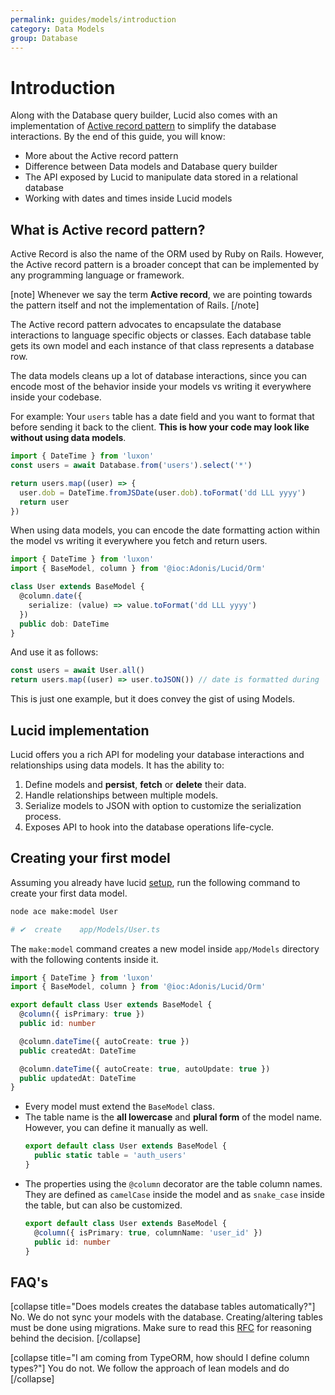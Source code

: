 ```yaml
---
permalink: guides/models/introduction
category: Data Models
group: Database
---
```


# Introduction
Along with the Database query builder, Lucid also comes with an implementation of [Active record pattern](https://en.wikipedia.org/wiki/Active_record_pattern) to simplify the database interactions. By the end of this guide, you will know:

- More about the Active record pattern
- Difference between Data models and Database query builder
- The API exposed by Lucid to manipulate data stored in a relational database
- Working with dates and times inside Lucid models

## What is Active record pattern?
Active Record is also the name of the ORM used by Ruby on Rails. However, the Active record pattern is a broader concept that can be implemented by any programming language or framework.

[note]
Whenever we say the term **Active record**, we are pointing towards the pattern itself and not the implementation of Rails.
[/note]

The Active record pattern advocates to encapsulate the database interactions to language specific objects or classes. Each database table gets its own model and each instance of that class represents a database row.

The data models cleans up a lot of database interactions, since you can encode most of the behavior inside your models vs writing it everywhere inside your codebase. 

For example: Your `users` table has a date field and you want to format that before sending it back to the client. **This is how your code may look like without using data models**.

```ts
import { DateTime } from 'luxon'
const users = await Database.from('users').select('*')

return users.map((user) => {
  user.dob = DateTime.fromJSDate(user.dob).toFormat('dd LLL yyyy')
  return user
})
```

When using data models, you can encode the date formatting action within the model vs writing it everywhere you fetch and return users.

```ts
import { DateTime } from 'luxon'
import { BaseModel, column } from '@ioc:Adonis/Lucid/Orm'

class User extends BaseModel {
  @column.date({
    serialize: (value) => value.toFormat('dd LLL yyyy')
  })
  public dob: DateTime
}
```

And use it as follows:

```ts
const users = await User.all()
return users.map((user) => user.toJSON()) // date is formatted during `toJSON` call
```

This is just one example, but it does convey the gist of using Models.

## Lucid implementation
Lucid offers you a rich API for modeling your database interactions and relationships using data models. It has the ability to:

1. Define models and **persist**, **fetch** or **delete** their data.
2. Handle relationships between multiple models.
3. Serialize models to JSON with option to customize the serialization process.
4. Exposes API to hook into the database operations life-cycle.

## Creating your first model
Assuming you already have lucid [setup](/guides/database/setup), run the following command to create your first data model.

```sh
node ace make:model User

# ✔  create    app/Models/User.ts
```

The `make:model` command creates a new model inside `app/Models` directory with the following contents inside it.

```ts
import { DateTime } from 'luxon'
import { BaseModel, column } from '@ioc:Adonis/Lucid/Orm'

export default class User extends BaseModel {
  @column({ isPrimary: true })
  public id: number

  @column.dateTime({ autoCreate: true })
  public createdAt: DateTime

  @column.dateTime({ autoCreate: true, autoUpdate: true })
  public updatedAt: DateTime
}
```

- Every model must extend the `BaseModel` class.
- The table name is the **all lowercase** and **plural form** of the model name. However, you can define it manually as well.
  ```ts
  export default class User extends BaseModel {
    public static table = 'auth_users'
  }
  ```  
- The properties using the `@column` decorator are the table column names. They are defined as `camelCase` inside the model and as `snake_case` inside the table, but can also be customized.
  ```ts
  export default class User extends BaseModel {
    @column({ isPrimary: true, columnName: 'user_id' })
    public id: number
  }
  ```

## FAQ's

[collapse title="Does models creates the database tables automatically?"]
  No. We do not sync your models with the database. Creating/altering tables must be done using migrations. Make sure to read this [RFC]() for reasoning behind the decision.
[/collapse]

[collapse title="I am coming from TypeORM, how should I define column types?"]
  You do not. We follow the approach of lean models and do 
[/collapse]
